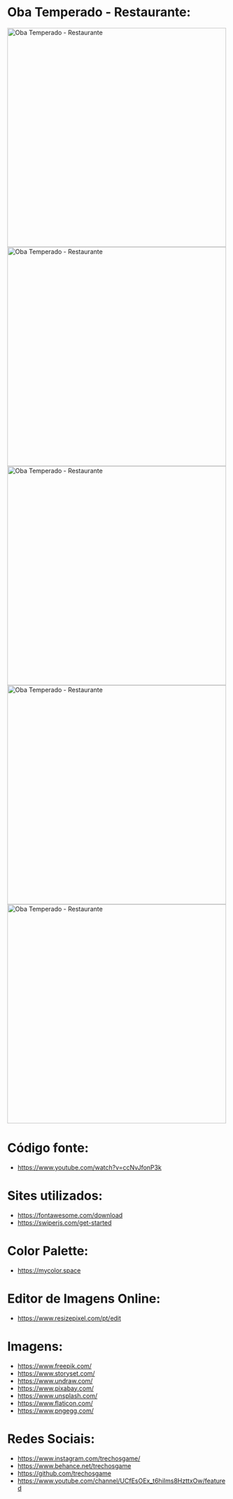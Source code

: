 # Oba Temperado - Restaurante:
<img src="001.png" width="500px" alt="Oba Temperado - Restaurante">

<img src="002.png" width="500px" alt="Oba Temperado - Restaurante">

<img src="003.png" width="500px" alt="Oba Temperado - Restaurante">

<img src="004.png" width="500px" alt="Oba Temperado - Restaurante">

<img src="005.png" width="500px" alt="Oba Temperado - Restaurante">


# Código fonte:
 - https://www.youtube.com/watch?v=ccNvJfonP3k
   
# Sites utilizados:
 - https://fontawesome.com/download
 - https://swiperjs.com/get-started  

# Color Palette:
 - https://mycolor.space

# Editor de Imagens Online:
 - https://www.resizepixel.com/pt/edit

# Imagens:
- https://www.freepik.com/
- https://www.storyset.com/
- https://www.undraw.com/
- https://www.pixabay.com/
- https://www.unsplash.com/
- https://www.flaticon.com/
- https://www.pngegg.com/

# Redes Sociais:
- https://www.instagram.com/trechosgame/
- https://www.behance.net/trechosgame
- https://github.com/trechosgame
- https://www.youtube.com/channel/UCfEsOEx_t6hiIms8HzttxOw/featured






